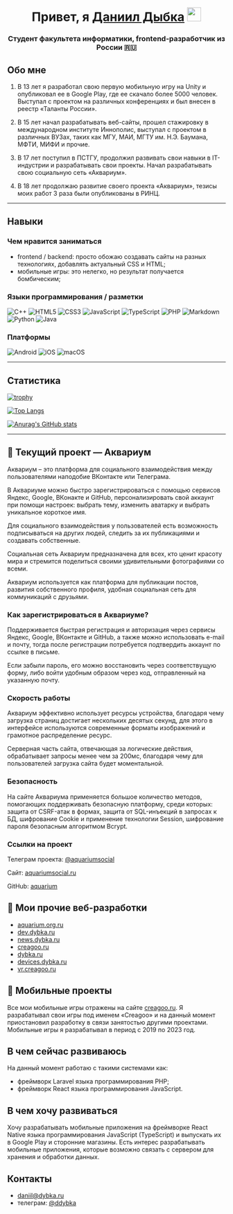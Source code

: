 <h1 align="center">Привет, я <a href="https://dybka.ru" target="_blank">Даниил Дыбка</a> 
<img src="https://github.com/blackcater/blackcater/raw/main/images/Hi.gif" height="32" width="32" /></h1>
<h3 align="center">Студент факультета информатики, frontend-разработчик из России 🇷🇺</h3>

## Обо мне

1. В 13 лет я разработал свою первую мобильную игру на Unity и опубликовал ее в Google Play, где ее скачало более 5000 человек. Выступал с проектом на различных конференциях и был внесен в реестр «Таланты России».

2. В 15 лет начал разрабатывать веб-сайты, прошел стажировку в международном институте Иннополис, выступал с проектом в различных ВУЗах, таких как МГУ, МАИ, МГТУ им. Н.Э. Баумана, МФТИ, МИФИ и прочие. 

3. В 17 лет поступил в ПСТГУ, продолжил развивать свои навыки в IT-индустрии и разрабатывать свои проекты. Начал разрабатывать свою социальную сеть «Аквариум».

4. В 18 лет продолжаю развитие своего проекта «Аквариум», тезисы моих работ 3 раза были опубликованы в РИНЦ.

---

## Навыки

### Чем нравится заниматься

- frontend / backend: просто обожаю создавать сайты на разных технологиях, добавлять актуальный CSS и HTML;
- мобильные игры: это нелегко, но результат получается бомбическим;

### Языки программирования / разметки

![C++](https://img.shields.io/badge/c++-%2300599C.svg?style=for-the-badge&logo=c%2B%2B&logoColor=white)
![HTML5](https://img.shields.io/badge/html5-%23E34F26.svg?style=for-the-badge&logo=html5&logoColor=white)
![CSS3](https://img.shields.io/badge/css3-%231572B6.svg?style=for-the-badge&logo=css3&logoColor=white)
![JavaScript](https://img.shields.io/badge/javascript-%23323330.svg?style=for-the-badge&logo=javascript&logoColor=%23F7DF1E)
![TypeScript](https://img.shields.io/badge/typescript-%23007ACC.svg?style=for-the-badge&logo=typescript&logoColor=white)
![PHP](https://img.shields.io/badge/php-%23777BB4.svg?style=for-the-badge&logo=php&logoColor=white)
![Markdown](https://img.shields.io/badge/markdown-%23000000.svg?style=for-the-badge&logo=markdown&logoColor=white)
![Python](https://img.shields.io/badge/python-3670A0?style=for-the-badge&logo=python&logoColor=ffdd54)
![Java](https://img.shields.io/badge/java-%23ED8B00.svg?style=for-the-badge&logo=openjdk&logoColor=white)

### Платформы

![Android](https://img.shields.io/badge/Android-3DDC84?style=for-the-badge&logo=android&logoColor=white)
![iOS](https://img.shields.io/badge/iOS-000000?style=for-the-badge&logo=ios&logoColor=white)
![macOS](https://img.shields.io/badge/mac%20os-000000?style=for-the-badge&logo=macos&logoColor=F0F0F0)

---

## Статистика

[![trophy](https://github-profile-trophy.vercel.app/?username=danyabooba)](https://github.com/danyabooba/github-profile-trophy)

[![Top Langs](https://github-readme-stats.vercel.app/api/top-langs/?username=danyabooba&layout=compact)](https://github.com/anuraghazra/github-readme-stats)

[![Anurag's GitHub stats](https://github-readme-stats.vercel.app/api?username=danyabooba)](https://github.com/anuraghazra/github-readme-stats)

---

## 🐠 Текущий проект — Аквариум

Аквариум – это платформа для социального взаимодействия между пользователями наподобие ВКонтакте или Телеграма.

В Аквариуме можно быстро зарегистрироваться с помощью сервисов Яндекс, Google, ВКонакте и GitHub, персонализировать свой аккаунт при помощи настроек: выбрать тему, изменить аватарку и выбрать уникальное короткое имя.

Для социального взаимодействия у пользователей есть возможность подписываться на других людей, следить за их публикациями и создавать собственные.

Социальная сеть Аквариум предназначена для всех, кто ценит красоту мира и стремится поделиться своими удивительными фотографиями со всеми.

Аквариум используется как платформа для публикации постов, развития собственного профиля, удобная социальная сеть для коммуникаций с друзьями.

### Как зарегистрироваться в Аквариуме?

Поддерживается быстрая регистрация и авторизация через сервисы Яндекс, Google, ВКонтакте и GitHub, а также можно использовать e-mail и почту, тогда после регистрации потребуется подтвердить аккаунт по ссылке в письме.

Если забыли пароль, его можно восстановить через соответствущую форму, либо войти удобным образом через код, отправленный на указанную почту.

### Скорость работы

Аквариум эффективно использует ресурсы устройства, благодаря чему загрузка страниц достигает нескольких десятых секунд, для этого в интерфейсе используются современные форматы изображений и грамотное распределение ресурс.

Серверная часть сайта, отвечающая за логические действия, обрабатывает запросы менее чем за 200мс, благодаря чему для пользователей загрузка сайта будет моментальной.

### Безопасность

На сайте Аквариума применяется большое количество методов, помогающих поддерживать безопасную платформу, среди которых: защита от CSRF-атак в формах, защита от SQL-инъекций в запросах к БД, шифрование Cookie и применение технологии Session, шифрование пароля безопасным алгоритмом Bcrypt.

### Ссылки на проект

Телеграм проекта: [@aquariumsocial](https://aquariumsocial.t.me)

Сайт: [aquariumsocial.ru](https://aquariumsocial.ru)

GitHub: [aquarium](https://github.com/DanyaBooba/aquarium)

## 🤩 Мои прочие веб-разработки

- [aquarium.org.ru](https://aquarium.org.ru)
- [dev.dybka.ru](https://dev.dybka.ru)
- [news.dybka.ru](https://news.dybka.ru)
- [creagoo.ru](https://creagoo.ru)
- [dybka.ru](https://dybka.ru)
- [devices.dybka.ru](https://devices.dybka.ru)
- [vr.creagoo.ru](https://vr.creagoo.ru)

## 👾 Мобильные проекты

Все мои мобильные игры отражены на сайте [creagoo.ru](https://creagoo.ru). Я разрабатывал свои игры под именем «Creagoo» и на данный момент приостановил разработку в связи занятостью другими проектами. Мобильные игры я разрабатывал в период с 2019 по 2023 год. 

## В чем сейчас развиваюсь

На данный момент работаю с такими системами как:

- фреймворк Laravel языка программирования PHP;
- фреймворк React языка программирования JavaScript.

## В чем хочу развиваться

Хочу разрабатывать мобильные приложения на фреймворке React Native языка программирования JavaScript (TypeScript) и выпускать их в Google Play и сторонние магазины. Есть интерес разрабатывать мобильные приложения, которые возможно связать с сервером для хранения и обработки данных.

## Контакты

- daniil@dybka.ru
- телеграм: [@ddybka](https://ddybka.t.me)
